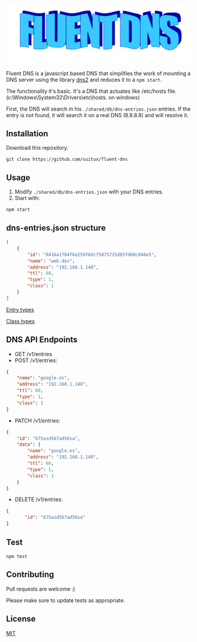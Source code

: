 ![Fluent DNS](https://raw.githubusercontent.com/suitux/fluent-dns/main/fluent-dns-logo.png)

Fluent DNS is a javascript based DNS that simplifies the work
of mounting a DNS server
using the library [dns2](https://github.com/song940/node-dns) and reduces it to a `npm start`.

The functionality it's basic. 
It's a DNS that actuates like /etc/hosts file. (c:\Windows\System32\Drivers\etc\hosts. on windows)

First, the DNS will search in his `./shared/db/dns-entries.json` entries. 
If the entry is not found, it will search it on a real DNS (8.8.8.8) and will resolve it.  

## Installation

Download this repository.

```
git clone https://github.com/suitux/fluent-dns
```

## Usage

1. Modify `./shared/db/dns-entries.json` with your DNS entries.
2. Start with:

```
npm start
```

## dns-entries.json structure

```json
[
    {
        "id": "0416a1f04f6e25976dc75875715d85fd60c048e5",
        "name": "web.dev",
        "address": "192.168.1.148",
        "ttl": 60,
        "type": 1,
        "class": 1
    }
]
```

[Entry types](https://tools.ietf.org/html/rfc1035#section-3.2.2)

[Class types](https://tools.ietf.org/html/rfc1035#section-3.2.4)

## DNS API Endpoints

-   GET /v1/entries
-   POST /v1/entries:

```json
{
    "name": "google.es",
    "address": "192.168.1.148",
    "ttl": 60,
    "type": 1,
    "class": 1
}
```

-   PATCH /v1/entries:

```json
{
    "id": "675asd567ad56sa",
    "data": {
        "name": "google.es",
        "address": "192.168.1.148",
        "ttl": 60,
        "type": 1,
        "class": 1
    }
}
```

-   DELETE /v1/entries:
```json
{
       "id": "675asd567ad56sa"
}
```

## Test

```
npm test
```

## Contributing

Pull requests are welcome :)

Please make sure to update tests as appropriate.

## License

[MIT](https://choosealicense.com/licenses/mit/)
